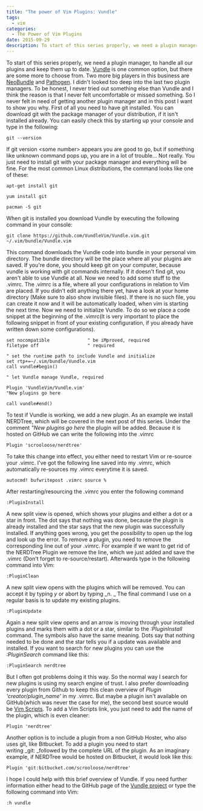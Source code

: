 ```yaml
---
title: "The power of Vim Plugins: Vundle"
tags:
  - vim
categories:
  - The Power of Vim Plugins
date: 2015-09-29
description: To start of this series properly, we need a plugin manager, to handle all our plugins and keep them up to date. Vundle is one common option, but there are some more to choose from. Two more big players in this business are NeoBundle and Pathogen.
---
```


To start of this series properly, we need a
plugin manager, to handle all our plugins and keep them up to date.
[Vundle](https://github.com/VundleVim/Vundle.vim) is one common option, but
there are some more to choose from. Two more big players in this business are
[NeoBundle](https://github.com/Shougo/neobundle.vim) and
[Pathogen](https://github.com/tpope/vim-pathogen). I didn't looked too deep
into the last two plugin managers. To be honest, I never tried out something
else than Vundle and I think the reason is that I never felt uncomfortable or
missed something. So I never felt in need of getting another plugin manager and
in this post I want to show you why. First of all you need to have git
installed. You can download git with the package manager of your distribution,
if it isn't installed already. You can easily check this by starting up your
console and type in the following: 

```
git --version 
```

If git version \<some number\> appears you are good to go, but if something
like unknown command pops up, you are in a lot of trouble... Not really. You
just need to install git with your package manager and everything will be fine.
For the most common Linux distributions, the command looks like one of these:


```
apt-get install git
```
```
yum install git
```
```
pacman -S git
```

When git is installed you download Vundle by executing the following command in
your console:

```
git clone https://github.com/VundleVim/Vundle.vim.git ~/.vim/bundle/Vundle.vim
```

This command downloads the Vundle code into bundle in your personal vim
directory. The bundle directory will be the place where all your plugins are
saved. If you're done, you should keep git on your computer, because vundle is
working with git commands internally. If it doesn't find git, you aren't able
to use Vundle at all. Now we need to add some stuff to the .vimrc. The .vimrc
is a file, where all your configurations in relation to Vim are placed. If you
didn't edit anything there yet, have a look at your home directory (Make sure
to also show invisible files). If there is no such file, you can create it now
and it will be automatically loaded, when vim is starting the next time. Now we
need to initialize Vundle. To do so we place a code snippet at the beginning of
the .vimrc(It is very important to place the following snippet in front of your
existing configuration, if you already have written down some configurations).

``` viml
set nocompatible              " be iMproved, required
filetype off                  " required

" set the runtime path to include Vundle and initialize
set rtp+=~/.vim/bundle/Vundle.vim
call vundle#begin()

" let Vundle manage Vundle, required

Plugin 'VundleVim/Vundle.vim'
"New plugins go here

call vundle#end()
```

To test if Vundle is working, we add a new plugin. As an example we install
NERDTree, which will be covered in the next post of this series. Under the
comment _"New plugins go here_ the plugin will be added. Because it is hosted
on GitHub we can write the following into the .vimrc

```
Plugin 'scrooloose/nerdtree'
```

To take this change into effect, you either need to restart Vim or re-source
your .vimrc. I've got the following line saved into my .vimrc, which
automatically re-sources my .vimrc everytime it is saved.

```
autocmd! bufwritepost .vimrc source %
```

After restarting/resourcing the .vimrc you enter the following command

```
:PluginInstall
```

A new split view is opened, which shows your plugins and either a dot or a star
in front. The dot says that nothing was done, because the plugin is already
installed and the star says that the new plugin was successfully installed. If
anything goes wrong, you get the possibility to open up the log and look up the
error. To remove a plugin, you need to remove the corresponding line out of
your .vimrc. For example if we want to get rid of the NERDTree Plugin we remove
the line, which we just added and save the .vimrc (Don't forget to
re-source/restart). Afterwards type in the following command into Vim:

```
:PluginClean
```

A new split view opens with the plugins which will be removed. You can accept
it by typing _y_ or abort by typing _n. _ The final command I use on a regular
basis is to update my existing plugins.

```
:PluginUpdate
```

Again a new split view opens and an arrow is moving through your installed
plugins and marks them with a dot or a star, similar to the _:PluginInstall_
command. The symbols also have the same meaning. Dots say that nothing needed
to be done and the star tells you if a update was available and installed. If
you want to search for new plugins you can use the _:PluginSearch_ command like
this:

```
:PluginSearch nerdtree
```

But I often got problems doing it this way. So the normal way I search for new
plugins is using my search engine of trust. I also prefer downloading every
plugin from Github to keep this clean overview of _Plugin
'creator/plugin_name'_ in my .vimrc. But maybe a plugin isn't available on
GitHub(which was never the case for me), the second best source would be [Vim
Scripts](http://vim-scripts.org). To add a Vim Scripts link, you just need to
add the name of the plugin, which is even cleaner:

```
Plugin 'nerdtree'
```

Another option is to include a plugin from a non GitHub Hoster, who also uses
git, like Bitbucket. To add a plugin you need to start writing _git: _followed
by the complete URL of the plugin. As an imaginary example, if NERDTree would
be hosted on Bitbucket, it would look like this:

```
Plugin 'git:bitbucket.com/scrooloose/nerdtree'
```

I hope I could help with this brief overview of Vundle. If you need further
information either head to the GitHub page of the [Vundle
project](https://github.com/VundleVim/Vundle.vim) or type the following command
into Vim:

```
:h vundle
```
